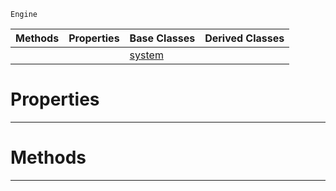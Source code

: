  `Engine`

|Methods|Properties|Base Classes|Derived Classes|
|---|---|---|---|
| | |[system](https://github.com/PlasmaEngine/PlasmaDocs/tree/master/docs/C%2B%2B/code_reference/class_reference/system.markdown)| |


 #  Properties


---  
 #  Methods


---  
 

 